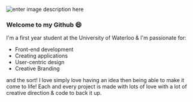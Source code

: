 ![enter image description here](https://media.giphy.com/media/T1Z2qu7qbij68O9Qwf/giphy.gif)
### Welcome to my Github 😄

I'm a first year student at the University of Waterloo & I'm passionate for:

 - Front-end development
 - Creating applications
 - User-centric design
 - Creative Branding

and the sort! I love simply love having an idea then being able to make it come to life! Each and every project is made with lots of love with a lot of creative direction & code to back it up. 
